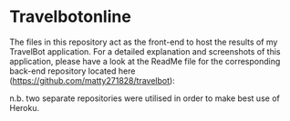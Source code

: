 # Travelbotonline
The files in this repository act as the front-end to host the results of my TravelBot application. For a detailed explanation and screenshots of this application, please have a look at the ReadMe file for the corresponding back-end repository located here (https://github.com/matty271828/travelbot):

n.b. two separate repositories were utilised in order to make best use of Heroku. 

